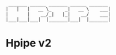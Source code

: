      _______ ______ _______ ______ _______
    |   |   |   __ \_     _|   __ \    ___|
    |       |    __/_|   |_|    __/    ___|
    |___|___|___|  |_______|___|  |_______|

# Hpipe v2

